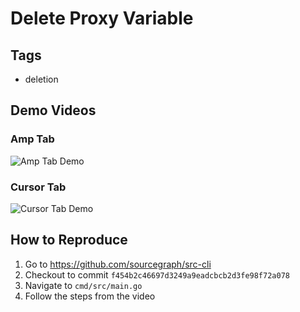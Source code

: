 # Delete Proxy Variable

## Tags
- deletion

## Demo Videos

### Amp Tab
![Amp Tab Demo](amp_tab_2.0x.gif)

### Cursor Tab
![Cursor Tab Demo](cursor_tab_2.0x.gif)


## How to Reproduce

1. Go to https://github.com/sourcegraph/src-cli
2. Checkout to commit `f454b2c46697d3249a9eadcbcb2d3fe98f72a078`
3. Navigate to `cmd/src/main.go`
4. Follow the steps from the video
